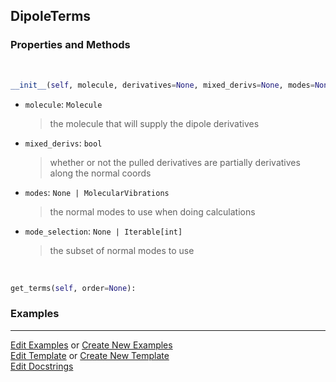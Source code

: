 ## <a id="Psience.VPT2.Terms.DipoleTerms">DipoleTerms</a>


### Properties and Methods
<a id="Psience.VPT2.Terms.DipoleTerms.__init__" class="docs-object-method">&nbsp;</a>
```python
__init__(self, molecule, derivatives=None, mixed_derivs=None, modes=None, mode_selection=None, logger=None, parallelizer=None, checkpointer=None, **opts): 
```

- `molecule`: `Molecule`
    >the molecule that will supply the dipole derivatives
- `mixed_derivs`: `bool`
    >whether or not the pulled derivatives are partially derivatives along the normal coords
- `modes`: `None | MolecularVibrations`
    >the normal modes to use when doing calculations
- `mode_selection`: `None | Iterable[int]`
    >the subset of normal modes to use

<a id="Psience.VPT2.Terms.DipoleTerms.get_terms" class="docs-object-method">&nbsp;</a>
```python
get_terms(self, order=None): 
```

### Examples


___

[Edit Examples](https://github.com/McCoyGroup/Psience/edit/edit/ci/examples/ci/docs/Psience/VPT2/Terms/DipoleTerms.md) or 
[Create New Examples](https://github.com/McCoyGroup/Psience/new/edit/?filename=ci/examples/ci/docs/Psience/VPT2/Terms/DipoleTerms.md) <br/>
[Edit Template](https://github.com/McCoyGroup/Psience/edit/edit/ci/docs/ci/docs/Psience/VPT2/Terms/DipoleTerms.md) or 
[Create New Template](https://github.com/McCoyGroup/Psience/new/edit/?filename=ci/docs/templates/ci/docs/Psience/VPT2/Terms/DipoleTerms.md) <br/>
[Edit Docstrings](https://github.com/McCoyGroup/Psience/edit/edit/Psience/VPT2/Terms.py?message=Update%20Docs)